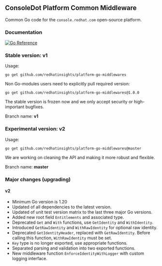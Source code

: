## ConsoleDot Platform Common Middleware

Common Go code for the `console.redhat.com` open-source platform.

### Documentation

[![Go Reference](https://pkg.go.dev/badge/github.com/redhatinsights/platform-go-middlewares.svg)](https://pkg.go.dev/github.com/redhatinsights/platform-go-middlewares)

### Stable version: v1

Usage:

    go get github.com/redhatinsights/platform-go-middlewares

Non Go-modules users need to explicitly pull required version:

    go get github.com/redhatinsights/platform-go-middlewares@1.0.0

The stable version is frozen now and we only accept security or high-important bugfixes.

Branch name: **v1**

### Experimental version: v2

Usage:

    go get github.com/redhatinsights/platform-go-middlewares@master

We are working on cleaning the API and making it more robust and flexible.

Branch name: **master**

### Major changes (upgrading)

#### v2

* Minimum Go version is 1.20
* Updated of all dependencies to the latest version.
* Updated of unit test version matrix to the last three major Go versions.
* Added new root field `Entitlements` and associated type.
* Deprecated `Get` and `With` functions, use `GetIdentity` and `WithIdentity`.
* Introduced `GetRawIdentity` and `WithRawIdentity` for optional raw identity.
* Deprecated `GetIdentityHeader`, replaced with `GetRawIdentity`. Before calling this function, `WithRawIdentity` must be set.
* `Key` type is no longer exported, use appropriate functions.
* Separated parsing and validation into two exported functions.
* New middleware function `EnforceIdentityWithLogger` with custom logging interface.
